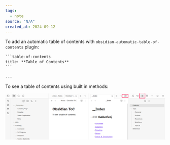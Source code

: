 ```yaml
---
tags:
  - note
source: "N/A"
created_at: 2024-09-12
---
```


To add an automatic table of contents with `obsidian-automatic-table-of-contents` plugin:

````
```table-of-contents
title: **Table of Contents**
```

---

````

To see a table of contents using built in methods:

![](attachments/Obsidian%20ToC/Obsidian%20ToC.png)
